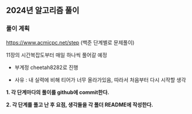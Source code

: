 ## 2024년 알고리즘 풀이

### 풀이 계획

https://www.acmicpc.net/step (백준 단계별로 문제풀이)

11장의 시간복잡도부터 매일 하나씩 풀어갈 예정

- 부계정 cheetah8282로 진행

* 사유 : 내 실력에 비해 티어가 너무 올라가있음, 따라서 처음부터 다시 시작할 생각

**1. 각 단계마다의 풀이를 github에 commit한다.**

**2. 각 단계를 풀고 난 후 요점, 생각들을 각 폴더 README에 작성한다.**

